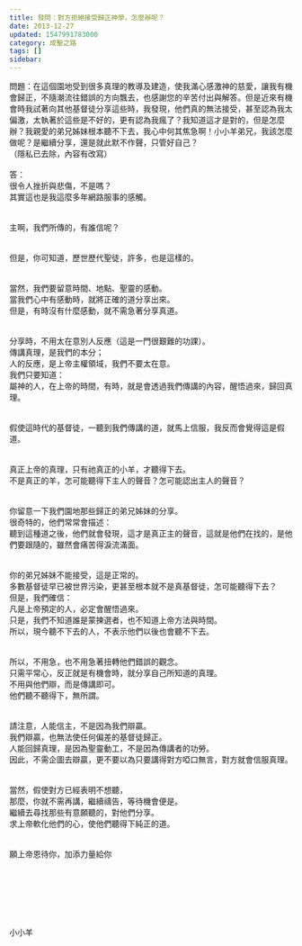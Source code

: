 ```yaml
---
title: 發問：對方拒絕接受歸正神學，怎麼辦呢？
date: 2013-12-27
updated: 1547991783000
category: 成聖之路
tags: []
sidebar: 
---
```


<p>問題：在這個園地受到很多真理的教導及建造，使我滿心感激神的慈愛，讓我有機會歸正，不隨潮流往錯誤的方向飄去，也感謝您的辛苦付出與解答。但是近來有機會時我試著向其他基督徒分享這些時，我發現，他們真的無法接受，甚至認為我太偏激，太執著於這些是不好的，更有認為我瘋了？我知道這才是對的，但是怎麼辦？我親愛的弟兄姊妹根本聽不下去，我心中何其焦急啊！小小羊弟兄，我該怎麼做呢？是繼續分享，還是就此默不作聲，只管好自己？<br/>（隱私已去除，內容有改寫）<br/><br/><!--more-->答：<br/>很令人挫折與悲傷，不是嗎？<br/>其實這也是我這麼多年網路服事的感觸。<br/> <br/><br/>主啊，我們所傳的，有誰信呢？<br/> <br/><br/>但是，你可知道，歷世歷代聖徒，許多，也是這樣的。<br/> <br/><br/>當然，我們要留意時間、地點、聖靈的感動。<br/>當我們心中有感動時，就將正確的道分享出來。<br/>但是，有時沒有什麼感動，就不需急著分享真道。<br/> <br/><br/>分享時，不用太在意別人反應（這是一門很艱難的功課）。<br/>傳講真理，是我們的本分；<br/>人的反應，是上帝主權領域，我們不要太在意。<br/>我們只要知道：<br/>屬神的人，在上帝的時間，有時，就是會透過我們傳講的內容，醒悟過來，歸回真理。<br/> <br/><br/>假使這時代的基督徒，一聽到我們傳講的道，就馬上信服，我反而會覺得這是假道。<br/> <br/><br/>真正上帝的真理，只有祂真正的小羊，才聽得下去。<br/>不是真正的羊，怎可能聽得下主人的聲音？怎可能認出主人的聲音？<br/> <br/><br/>你留意一下我們園地那些歸正的弟兄姊妹的分享。<br/>很奇特的，他們常常會描述：<br/>聽到這種道之後，他們就會發現，這才是真正主的聲音，這就是他們在找的，是他們要跟隨的，雖然會痛苦得淚流滿面。<br/> <br/><br/>你的弟兄姊妹不能接受，這是正常的。<br/>多數基督徒早已被世界污染，更甚至根本就不是真基督徒，怎可能聽得下去？<br/>但是，我們確信：<br/>凡是上帝預定的人，必定會醒悟過來。<br/>只是，我們不知道誰是蒙揀選者，也不知道上帝方法與時間。<br/>所以，現今聽不下去的人，不表示他們以後也會聽不下去。<br/> <br/><br/>所以，不用急，也不用急著扭轉他們錯誤的觀念。<br/>只需平常心，反正就是有機會時，就分享自己所知道的真理。<br/>不用與他們辯，而是傳講即可。<br/>他們聽不聽得下，無所謂。<br/><br/><br/>請注意，人能信主，不是因為我們辯贏。<br/>我們辯贏，也無法使任何偏差的基督徒歸正。<br/>人能回歸真理，是因為聖靈動工，不是因為傳講者的功勞。<br/>因此，不需企圖去辯贏，更不要以為只要講得對方啞口無言，對方就會信服真理。<br/><br/><br/>當然，假使對方已經表明不想聽，<br/>那麼，你就不需再講，繼續禱告，等待機會便是。<br/>繼續去尋找那些有意願聽的，對他們分享。<br/>求上帝軟化他們的心，使他們聽得下純正的道。<br/> <br/> <br/>願上帝恩待你，加添力量給你<br/><br/><br/><br/><br/><br/><br/><br/>小小羊<br/><br/><br/><br/><br/><br/>
</p>